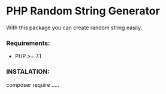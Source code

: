 # PHP Random String Generator

With this package you can create random string easily.

### Requirements:
- PHP >= 7.1


### INSTALATION:
composer require .....